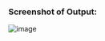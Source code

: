 ### Screenshot of Output:

![image](https://user-images.githubusercontent.com/93594492/234754892-18045627-e76c-4062-bdbe-6a998631317b.png)
